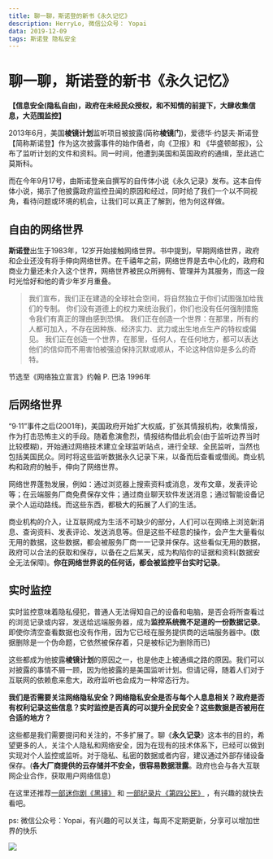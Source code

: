 ```yaml
---
title: 聊一聊，斯诺登的新书《永久记忆》
description: HerryLo, 微信公众号： Yopai
data: 2019-12-09
tags: 斯诺登 隐私安全
---
```


# 聊一聊，斯诺登的新书《永久记忆》

**【信息安全(隐私自由)，政府在未经民众授权，和不知情的前提下，大肆收集信息，大范围监控】**

2013年6月，美国**棱镜计划**监听项目被披露(简称**棱镜门**)，爱德华·约瑟夫·斯诺登【简称斯诺登】作为这次披露事件的始作俑者，向《卫报》和 《华盛顿邮报》，公布了监听计划的文件和资料。同一时间，他遭到美国和英国政府的通缉，至此逃亡莫斯科。

而在今年9月17号，由斯诺登亲自撰写的自传体小说《永久记录》发布。这本自传体小说，揭示了他披露政府监控丑闻的原因和经过，同时给了我们一个以不同视角，看待问题或环境的机会，让我们可以真正了解到，他为何这样做。 

## 自由的网络世界
**斯诺登**出生于1983年，12岁开始接触网络世界。书中提到，早期网络世界，政府和企业还没有将手伸向网络世界。在千禧年之前，网络世界是去中心化的，政府和商业力量还未介入这个世界，网络世界被民众所拥有、管理并为其服务，而这一段时光恰好和他的青少年岁月重叠。

> 我们宣布，我们正在建造的全球社会空间，将自然独立于你们试图强加给我们的专制。
> 你们没有道德上的权力来统治我们，你们也没有任何强制措施令我们有真正的理由感到恐惧。
> 我们正在创造一个世界：在那里，所有的人都可加入，不存在因种族、经济实力、武力或出生地点生产的特权或偏见。
> 我们正在创造一个世界，在那里，任何人，在任何地方，都可以表达他们的信仰而不用害怕被强迫保持沉默或顺从，不论这种信仰是多么的奇特。

节选至《网络独立宣言》约翰 P. 巴洛 1996年

## 后网络世界
“9·11”事件之后(2001年)，美国政府开始扩大权威，扩张其情报机构，收集情报，作为打击恐怖主义的手段。随着愈演愈烈，情报结构借此机会(由于监听边界当时比较模糊)，开始通过网络技术建立全球监听站点，进行全球、全民监听，当然也包括美国民众。同时将这些监听数据永久记录下来，以备而后查看或借阅。商业机构和政府的触手，伸向了网络世界。

网络世界蓬勃发展，例如：通过浏览器上搜索资料或消息，发布文章，发表评论等；在云端服务厂商免费保存文件；通过商业聊天软件发送消息；通过智能设备记录个人运动路线。而这些东西，都极大的拓展了人们的生活。

商业机构的介入，让互联网成为生活不可缺少的部分，人们可以在网络上浏览新消息、查询资料、发表评论、发送消息等。但是这些不经意的操作，会产生大量看似无用的数据，这些数据，都会被服务厂商一一记录并保存。这些看似无用的数据，政府可以合法的获取和保存，以备在之后某天，成为构陷你的证据和资料(数据安全无法保障)。**你在网络世界说的任何话，都会被监控平台实时记录**。

## 实时监控

实时监控意味着隐私侵犯，普通人无法得知自己的设备和电脑，是否会将所查看过的浏览记录或内容，发送给远端服务器，成为**监控系统微不足道的一份数据记录**。即使你清空查看数据也没有作用，因为它已经在服务提供商的远端服务器中。(数据删除是一个伪命题，它依然被保存着，只是被标记为删除而已)

这些都成为他披露**棱镜计划**的原因之一，也是他走上被通缉之路的原因。我们可以对披露的事情不屑一顾，因为他披露的是美国监听计划。但请记得，随着人们对于互联网的依赖愈来愈大，政府监听也会成为一种常态行为。

**我们是否需要关注网络隐私安全？网络隐私安全是否与每个人息息相关？政府是否有权利记录这些信息？实时监控是否真的可以提升全民安全？这些数据是否被用在合适的地方？**

这些都是我们需要提问和关注的，不多扩展了。聊《**永久记录**》这本书的目的，希望更多的人，关注个人隐私和网络安全，因为在现有的技术体系下，已经可以做到实现对个人监控或监听。对于隐私、私密的数据或者内容，建议通过外部存储设备保存。(**各大厂商提供的云存储并不安全，很容易数据泄露**。政府也会与各大互联网企业合作，获取用户网络信息)

在这里还推荐[一部迷你剧《黑镜》](https://movie.douban.com/subject/7054120/) 和 [一部纪录片《第四公民》](https://www.bilibili.com/video/av24623314/) ，有兴趣的就快去看吧。

ps: 微信公众号：Yopai，有兴趣的可以关注，每周不定期更新，分享可以增加世界的快乐

![](/webChat1.png)
